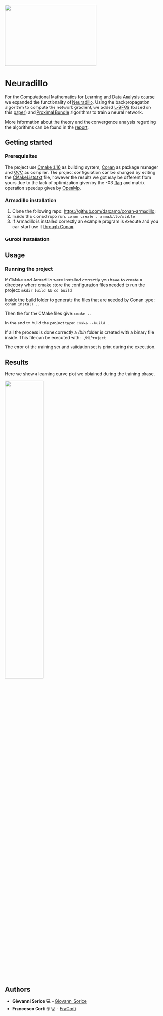 

<img src="https://github.com/GiovanniSorice/MLProject/blob/master/logo/neuradillo.jpg" height="200" width="300">


# Neuradillo 
For the Computational Mathematics for Learning and Data Analysis [course](https://esami.unipi.it/esami2/programma.php?c=42267&aa=2019&docente=FRANGIONI&insegnamento=&sd=) we expanded the functionality of [Neuradillo](https://github.com/GiovanniSorice/MLProject). Using the backpropagation algorithm to compute the network gradient, we added [L-BFGS](https://en.wikipedia.org/wiki/Limited-memory_BFGS) (based on this [paper](https://github.com/FraCorti/CMProject/blob/master/paper/quasi-newton-NN-CM.pdf)) and [Proximal Bundle](https://en.wikipedia.org/wiki/Subgradient_method#Subgradient-projection_&_bundle_methods) algorithms to train a neural network. 

More information about the theory and the convergence analysis regarding the algorithms can be found in the [report](https://github.com/GiovanniSorice/MLProject/blob/master/docs/report/relazione.pdf).
## Getting started

### Prerequisites 
The project use [Cmake 3.16](https://cmake.org/) as building system, [Conan](https://conan.io/) as package manager and [GCC](https://gcc.gnu.org/) as compiler. The project configuration can be changed by editing the [CMakeLists.txt](https://github.com/FraCorti/CMProject/blob/master/CMakeLists.txt) file, however the results we got may be different from yours due to the lack of optimization given by the -O3 [flag](https://gcc.gnu.org/onlinedocs/gcc/Optimize-Options.html) and matrix operation speedup given by [OpenMp](https://en.wikipedia.org/wiki/OpenMP).  

### Armadillo installation 
1. Clone the following repo: https://github.com/darcamo/conan-armadillo;
2. Inside the cloned repo run: `conan create . armadillo/stable`
3. If Armadillo is installed correctly an example program is execute and you can start use it [through Conan](https://docs.conan.io/en/latest/using_packages/conanfile_txt.html#requires).

### Gurobi installation 

## Usage


### Running the project
If CMake and Armadillo were installed correctly you have to create a directory where cmake store the configuration files needed to run the project:
`mkdir build && cd build `

Inside the build folder to generate the files that are needed by Conan type: 
 `conan install ..`

Then the for the CMake files give: 
 `cmake ..` 

In the end to build the project type: 
 `cmake --build .` 

If all the process is done correctly a */bin* folder is created with a binary file inside. This file can be executed with:
`./MLProject`

The error of the training set and validation set is print during the execution.

## Results
Here we show a learning curve plot we obtained during the training phase. 
 
<img src="/docs/report/img/Cup_loss_Reg_Zoom.png" height="50%" width="50%">

## Authors
* **Giovanni Sorice**  :computer: - [Giovanni Sorice](https://github.com/GiovanniSorice)
* **Francesco Corti** :nerd_face: :computer: - [FraCorti](https://github.com/FraCorti)
